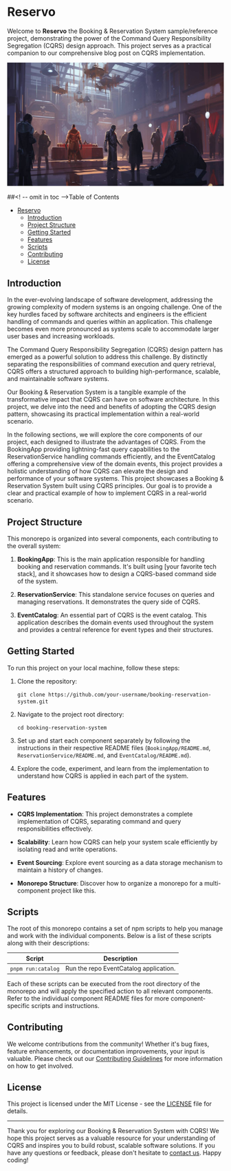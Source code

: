 # Reservo

Welcome to **Reservo** the Booking & Reservation System sample/reference project, demonstrating the power of the Command Query Responsibility Segregation (CQRS) design approach. This project serves as a practical companion to our comprehensive blog post on CQRS implementation.

![Booking & Reservation System](./docs/support/reservo.jpg)


##<! -- omit in toc -->Table of Contents

- [Reservo](#reservo)
  - [Introduction](#introduction)
  - [Project Structure](#project-structure)
  - [Getting Started](#getting-started)
  - [Features](#features)
  - [Scripts](#scripts)
  - [Contributing](#contributing)
  - [License](#license)

## Introduction

In the ever-evolving landscape of software development, addressing the growing complexity of modern systems is an ongoing challenge. One of the key hurdles faced by software architects and engineers is the efficient handling of commands and queries within an application. This challenge becomes even more pronounced as systems scale to accommodate larger user bases and increasing workloads.

The Command Query Responsibility Segregation (CQRS) design pattern has emerged as a powerful solution to address this challenge. By distinctly separating the responsibilities of command execution and query retrieval, CQRS offers a structured approach to building high-performance, scalable, and maintainable software systems.

Our Booking & Reservation System is a tangible example of the transformative impact that CQRS can have on software architecture. In this project, we delve into the need and benefits of adopting the CQRS design pattern, showcasing its practical implementation within a real-world scenario.

In the following sections, we will explore the core components of our project, each designed to illustrate the advantages of CQRS. From the BookingApp providing lightning-fast query capabilities to the ReservationService handling commands efficiently, and the EventCatalog offering a comprehensive view of the domain events, this project provides a holistic understanding of how CQRS can elevate the design and performance of your software systems.
This project showcases a Booking & Reservation System built using CQRS principles. Our goal is to provide a clear and practical example of how to implement CQRS in a real-world scenario.

## Project Structure

This monorepo is organized into several components, each contributing to the overall system:

1. **BookingApp**: This is the main application responsible for handling booking and reservation commands. It's built using [your favorite tech stack], and it showcases how to design a CQRS-based command side of the system.

2. **ReservationService**: This standalone service focuses on queries and managing reservations. It demonstrates the query side of CQRS.

3. **EventCatalog**: An essential part of CQRS is the event catalog. This application describes the domain events used throughout the system and provides a central reference for event types and their structures.

## Getting Started

To run this project on your local machine, follow these steps:

1. Clone the repository:

   ```shell
   git clone https://github.com/your-username/booking-reservation-system.git
   ```

2. Navigate to the project root directory:

   ```shell
   cd booking-reservation-system
   ```

3. Set up and start each component separately by following the instructions in their respective README files (`BookingApp/README.md`, `ReservationService/README.md`, and `EventCatalog/README.md`).

4. Explore the code, experiment, and learn from the implementation to understand how CQRS is applied in each part of the system.

## Features

- **CQRS Implementation**: This project demonstrates a complete implementation of CQRS, separating command and query responsibilities effectively.

- **Scalability**: Learn how CQRS can help your system scale efficiently by isolating read and write operations.

- **Event Sourcing**: Explore event sourcing as a data storage mechanism to maintain a history of changes.

- **Monorepo Structure**: Discover how to organize a monorepo for a multi-component project like this.

## Scripts

The root of this monorepo contains a set of npm scripts to help you manage and work with the individual components. Below is a list of these scripts along with their descriptions:

| Script             | Description                            |
| ------------------ | -------------------------------------- |
| `pnpm run:catalog` | Run the repo EventCatalog application. |

Each of these scripts can be executed from the root directory of the monorepo and will apply the specified action to all relevant components. Refer to the individual component README files for more component-specific scripts and instructions.


## Contributing

We welcome contributions from the community! Whether it's bug fixes, feature enhancements, or documentation improvements, your input is valuable. Please check out our [Contributing Guidelines](CONTRIBUTING.md) for more information on how to get involved.

## License

This project is licensed under the MIT License - see the [LICENSE](LICENSE) file for details.

---

Thank you for exploring our Booking & Reservation System with CQRS! We hope this project serves as a valuable resource for your understanding of CQRS and inspires you to build robust, scalable software solutions. If you have any questions or feedback, please don't hesitate to [contact us](mailto:your-email@example.com). Happy coding!